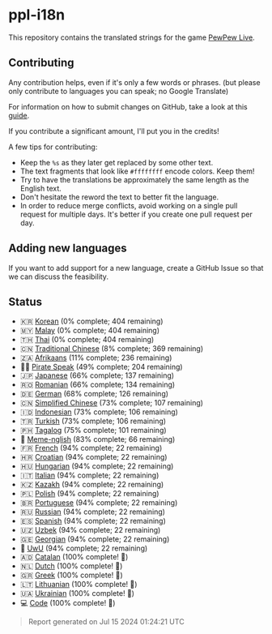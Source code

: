 [//]: # "This file is automatically generated by generate_readme.py"

# ppl-i18n

This repository contains the translated strings for the game [PewPew Live](https://pewpew.live).

## Contributing

Any contribution helps, even if it's only a few words or phrases.
(but please only contribute to languages you can speak; no Google Translate)

For information on how to submit changes on GitHub, take a look at this [guide](https://docs.github.com/en/free-pro-team@latest/github/managing-files-in-a-repository/editing-files-in-another-users-repository).

If you contribute a significant amount, I'll put you in the credits!

A few tips for contributing:

* Keep the `%s` as they later get replaced by some other text.
* The text fragments that look like `#ffffffff` encode colors. Keep them!
* Try to have the translations be approximately the same length as the English text.
* Don't hesitate the reword the text to better fit the language.
* In order to reduce merge conflicts, avoid working on a single pull request for multiple days. It's better if you create one pull request per day.

## Adding new languages

If you want to add support for a new language, create a GitHub Issue so that we can discuss
the feasibility.

## Status

* 🇰🇷 [Korean](/translations/kor.po) (0% complete; 404 remaining)
* 🇲🇾 [Malay](/translations/msa.po) (0% complete; 404 remaining)
* 🇹🇭 [Thai](/translations/tha.po) (0% complete; 404 remaining)
* 🇨🇳 [Traditional Chinese](/translations/cht.po) (8% complete; 369 remaining)
* 🇿🇦 [Afrikaans](/translations/afr.po) (11% complete; 236 remaining)
* 🏴‍☠️ [Pirate Speak](/translations/pirate.po) (49% complete; 204 remaining)
* 🇯🇵 [Japanese](/translations/jpn.po) (66% complete; 137 remaining)
* 🇷🇴 [Romanian](/translations/ron.po) (66% complete; 134 remaining)
* 🇩🇪 [German](/translations/deu.po) (68% complete; 126 remaining)
* 🇨🇳 [Simplified Chinese](/translations/chs.po) (73% complete; 107 remaining)
* 🇮🇩 [Indonesian](/translations/ind.po) (73% complete; 106 remaining)
* 🇹🇷 [Turkish](/translations/tur.po) (73% complete; 106 remaining)
* 🇵🇭 [Tagalog](/translations/tgl.po) (75% complete; 101 remaining)
* 🐸 [Meme-nglish](/translations/meme.po) (83% complete; 66 remaining)
* 🇫🇷 [French](/translations/fra.po) (94% complete; 22 remaining)
* 🇭🇷 [Croatian](/translations/hrv.po) (94% complete; 22 remaining)
* 🇭🇺 [Hungarian](/translations/hun.po) (94% complete; 22 remaining)
* 🇮🇹 [Italian](/translations/ita.po) (94% complete; 22 remaining)
* 🇰🇿 [Kazakh](/translations/kaz.po) (94% complete; 22 remaining)
* 🇵🇱 [Polish](/translations/pol.po) (94% complete; 22 remaining)
* 🇧🇷 [Portuguese](/translations/por.po) (94% complete; 22 remaining)
* 🇷🇺 [Russian](/translations/rus.po) (94% complete; 22 remaining)
* 🇪🇸 [Spanish](/translations/spa.po) (94% complete; 22 remaining)
* 🇺🇿 [Uzbek](/translations/uzb.po) (94% complete; 22 remaining)
* 🇬🇪 [Georgian](/translations/kat.po) (94% complete; 22 remaining)
* 🥰 [UwU](/translations/uwu.po) (94% complete; 22 remaining)
* 🇦🇩 [Catalan](/translations/cat.po) (100% complete! 🎉)
* 🇳🇱 [Dutch](/translations/nld.po) (100% complete! 🎉)
* 🇬🇷 [Greek](/translations/ell.po) (100% complete! 🎉)
* 🇱🇹 [Lithuanian](/translations/lit.po) (100% complete! 🎉)
* 🇺🇦 [Ukrainian](/translations/ukr.po) (100% complete! 🎉)
* 💻 [Code](/translations/code.po) (100% complete! 🎉)

> Report generated on Jul 15 2024 01:24:21 UTC
